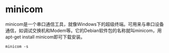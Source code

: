 # minicom
minicom是一个串口通信工具，就像Windows下的超级终端。可用来与串口设备通信，如调试交换机和Modem等。它的Debian软件包的名称就叫minicom，用apt-get install minicom即可下载安装。

```
minicom -s
```
